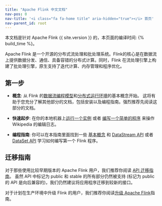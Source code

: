 ```yaml
---
title: "Apache Flink 中文文档"
nav-pos: 0
nav-title: '<i class="fa fa-home title" aria-hidden="true"></i> 首页'
nav-parent_id: root
---
```

<!--
Licensed to the Apache Software Foundation (ASF) under one
or more contributor license agreements.  See the NOTICE file
distributed with this work for additional information
regarding copyright ownership.  The ASF licenses this file
to you under the Apache License, Version 2.0 (the
"License"); you may not use this file except in compliance
with the License.  You may obtain a copy of the License at

  http://www.apache.org/licenses/LICENSE-2.0

Unless required by applicable law or agreed to in writing,
software distributed under the License is distributed on an
"AS IS" BASIS, WITHOUT WARRANTIES OR CONDITIONS OF ANY
KIND, either express or implied.  See the License for the
specific language governing permissions and limitations
under the License.
-->

本文档是针对 Apache Flink {{ site.version }} 的，本页面的编译时间: {% build_time %}。

Apache Flink 是一个开源的分布式流处理和批处理系统。Flink的核心是在数据流上提供数据分发、通信、具备容错的分布式计算。同时，Flink 在流处理引擎上构建了批处理引擎，原生支持了迭代计算、内存管理和程序优化。

## 第一步

- **概念**: 从 Flink 的[数据流编程模型](concepts/programming-model.html)和[分布式运行环境](concepts/runtime.html)的基本概念开始。 这将有助于您充分了解其他部分的文档，包括安装以及编程指南。强烈推荐先阅读这部分的文档。

- **快速起步**: 在你的本地机器上[运行一个实例](quickstart/setup_quickstart.html) 或者 [编写一个简单的程序](quickstart/run_example_quickstart.html) 来操作 Wikipedia 的编辑日志。

- **编程指南**: 你可以在本指南里面找到一些 [基本概念](dev/api_concepts.html) 和 [DataStream API](dev/datastream_api.html) 或者 [DataSet API](dev/batch/index.html) 学习如何编写第一个 Flink 程序。

## 迁移指南

对于那些使用比较早期版本的 Apache Flink 用户，我们推荐你阅读 [API 迁移指南](dev/migration.html)。
虽然 API 中标记为 public 和 stable 的所有部分仍然被支持 (标记为 public 的 API 是向后兼容的)，我们仍然建议将应用程序迁移到较新的接口。

对于计划在生产环境中升级 Flink 的用户，我们推荐你阅读[升级 Apache Flink](ops/upgrading.html)指南。
